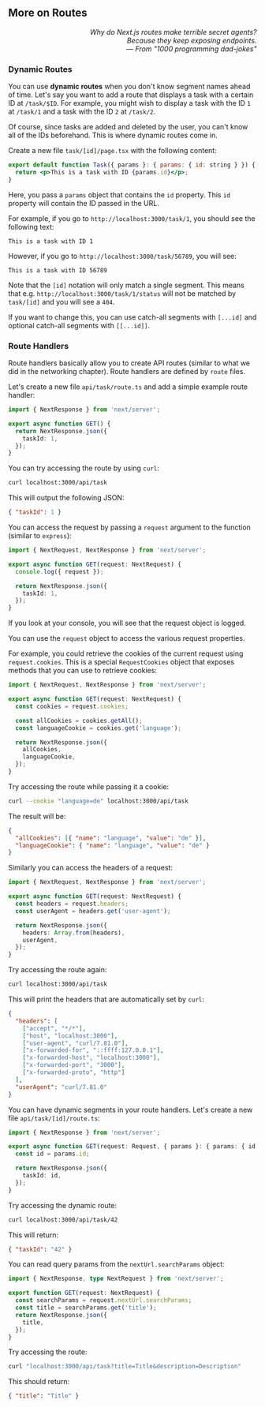 ## More on Routes

<div style="text-align: right"> <i> Why do Next.js routes make terrible secret agents? <br> Because they keep exposing endpoints. <br> — From "1000 programming dad-jokes" </i> </div>

### Dynamic Routes

You can use **dynamic routes** when you don't know segment names ahead of time.
Let's say you want to add a route that displays a task with a certain ID at `/task/$ID`.
For example, you might wish to display a task with the ID `1` at `/task/1` and a task with the ID `2` at `/task/2`.

Of course, since tasks are added and deleted by the user, you can't know all of the IDs beforehand.
This is where dynamic routes come in.

Create a new file `task/[id]/page.tsx` with the following content:

```jsx
export default function Task({ params }: { params: { id: string } }) {
  return <p>This is a task with ID {params.id}</p>;
}
```

Here, you pass a `params` object that contains the `id` property.
This `id` property will contain the ID passed in the URL.

For example, if you go to `http://localhost:3000/task/1`, you should see the following text:

```
This is a task with ID 1
```

However, if you go to `http://localhost:3000/task/56789`, you will see:

```
This is a task with ID 56789
```

Note that the `[id]` notation will only match a single segment.
This means that e.g. `http://localhost:3000/task/1/status` will not be matched by `task/[id]` and you will see a `404`.

If you want to change this, you can use catch-all segments with `[...id]` and optional catch-all segments with `[[...id]]`.

### Route Handlers

Route handlers basically allow you to create API routes (similar to what we did in the networking chapter).
Route handlers are defined by `route` files.

Let's create a new file `api/task/route.ts` and add a simple example route handler:

```ts
import { NextResponse } from 'next/server';

export async function GET() {
  return NextResponse.json({
    taskId: 1,
  });
}
```

You can try accessing the route by using `curl`:

```sh
curl localhost:3000/api/task
```

This will output the following JSON:

```json
{ "taskId": 1 }
```

You can access the request by passing a `request` argument to the function (similar to `express`):

```ts
import { NextRequest, NextResponse } from 'next/server';

export async function GET(request: NextRequest) {
  console.log({ request });

  return NextResponse.json({
    taskId: 1,
  });
}
```

If you look at your console, you will see that the request object is logged.

You can use the `request` object to access the various request properties.

For example, you could retrieve the cookies of the current request using `request.cookies`.
This is a special `RequestCookies` object that exposes methods that you can use to retrieve cookies:

```ts
import { NextRequest, NextResponse } from 'next/server';

export async function GET(request: NextRequest) {
  const cookies = request.cookies;

  const allCookies = cookies.getAll();
  const languageCookie = cookies.get('language');

  return NextResponse.json({
    allCookies,
    languageCookie,
  });
}
```

Try accessing the route while passing it a cookie:

```sh
curl --cookie "language=de" localhost:3000/api/task
```

The result will be:

```json
{
  "allCookies": [{ "name": "language", "value": "de" }],
  "languageCookie": { "name": "language", "value": "de" }
}
```

Similarly you can access the headers of a request:

```ts
import { NextRequest, NextResponse } from 'next/server';

export async function GET(request: NextRequest) {
  const headers = request.headers;
  const userAgent = headers.get('user-agent');

  return NextResponse.json({
    headers: Array.from(headers),
    userAgent,
  });
}
```

Try accessing the route again:

```sh
curl localhost:3000/api/task
```

This will print the headers that are automatically set by `curl`:

```json
{
  "headers": [
    ["accept", "*/*"],
    ["host", "localhost:3000"],
    ["user-agent", "curl/7.81.0"],
    ["x-forwarded-for", "::ffff:127.0.0.1"],
    ["x-forwarded-host", "localhost:3000"],
    ["x-forwarded-port", "3000"],
    ["x-forwarded-proto", "http"]
  ],
  "userAgent": "curl/7.81.0"
}
```

You can have dynamic segments in your route handlers.
Let's create a new file `api/task/[id]/route.ts`:

```ts
import { NextResponse } from 'next/server';

export async function GET(request: Request, { params }: { params: { id: string } }) {
  const id = params.id;

  return NextResponse.json({
    taskId: id,
  });
}
```

Try accessing the dynamic route:

```sh
curl localhost:3000/api/task/42
```

This will return:

```json
{ "taskId": "42" }
```

You can read query params from the `nextUrl.searchParams` object:

```ts
import { NextResponse, type NextRequest } from 'next/server';

export function GET(request: NextRequest) {
  const searchParams = request.nextUrl.searchParams;
  const title = searchParams.get('title');
  return NextResponse.json({
    title,
  });
}
```

Try accessing the route:

```sh
curl "localhost:3000/api/task?title=Title&description=Description"
```

This should return:

```json
{ "title": "Title" }
```
